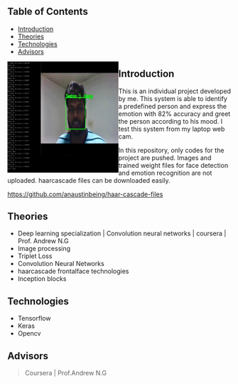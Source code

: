 ## Table of Contents

* [Introduction](#introduction)
* [Theories](#theories)
* [Technologies](#technologies)
* [Advisors](#advisors)
 
<div id="intro" >
    <div class="inline-block">
        <img src ="https://github.com/Deshanch/Greeter/blob/main/sources/1607535085308.jpg" align="left" width="250" height="250">
    </div>
</div> 
 
## Introduction

This is an individual project developed by me. This system is able to identify a predefined person and express the emotion with 82% accuracy and greet the person according to his mood. I test this system from my laptop web cam.

In this repository, only codes for the project are pushed. Images and trained weight files for face detection and emotion recognition are not uploaded. haarcascade files can be downloaded easily.

https://github.com/anaustinbeing/haar-cascade-files

## Theories
* Deep learning specialization | Convolution neural networks | coursera | Prof. Andrew N.G
* Image processing
* Triplet Loss
* Convolution Neural Networks
* haarcascade frontalface technologies
* Inception blocks

## Technologies
* Tensorflow
* Keras
* Opencv

## Advisors

>Coursera | Prof.Andrew N.G








